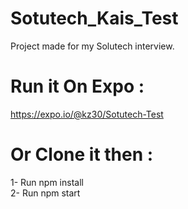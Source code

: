 # Sotutech_Kais_Test

Project made for my Solutech interview. 

# Run it On Expo : <br/>
https://expo.io/@kz30/Sotutech-Test

# Or Clone it then : <br/>

1- Run npm install <br/>
2- Run npm start <br/>
